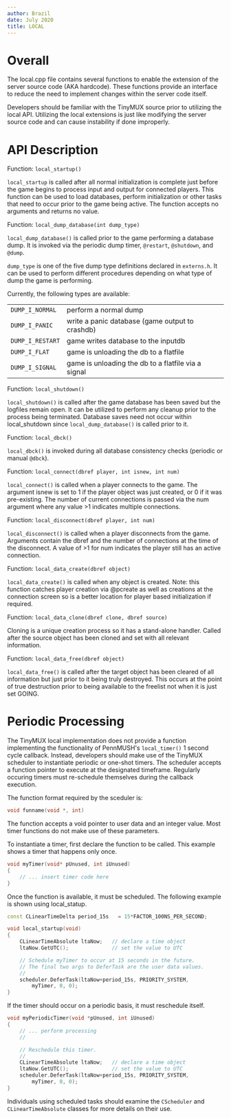 ```yaml
---
author: Brazil
date: July 2020
title: LOCAL
---
```


# Overall

The local.cpp file contains several functions to enable the extension of the
server source code (AKA hardcode).  These functions provide an interface to
reduce the need to implement changes within the server code itself.

Developers should be familiar with the TinyMUX source prior to utilizing the
local API.  Utilizing the local extensions is just like modifying the server
source code and can cause instability if done improperly.


# API Description

Function: `local_startup()`

`local_startup` is called after all normal initialization is complete just
before the game begins to process input and output for connected players.
This function can be used to load databases, perform initialization or other
tasks that need to occur prior to the game being active.  The function
accepts no arguments and returns no value.

Function: `local_dump_database(int dump_type)`

`local_dump_database()` is called prior to the game performing a database
dump.  It is invoked via the periodic dump timer, `@restart`, `@shutdown`,
and `@dump`.

`dump_type` is one of the five dump type definitions declared in `externs.h`.
It can be used to perform different procedures depending on what type
of dump the game is performing.

Currently, the following types are available:

|                  |                                                     |
|------------------|-----------------------------------------------------|
| `DUMP_I_NORMAL`  | perform a normal dump                               |
| `DUMP_I_PANIC`   | write a panic database (game output to crashdb)     |
| `DUMP_I_RESTART` | game writes database to the inputdb                 |
| `DUMP_I_FLAT`    | game is unloading the db to a flatfile              |
| `DUMP_I_SIGNAL`  | game is unloading the db to a flatfile via a signal |

Function: `local_shutdown()`

`local_shutdown()` is called after the game database has been saved but the
logfiles remain open.  It can be utilized to perform any cleanup prior
to the process being terminated.  Database saves need not occur within
local_shutdown since `local_dump_database()` is called prior to it.

Function: `local_dbck()`

`local_dbck()` is invoked during all database consistency checks (periodic
or manual `@dbck`).

Function: `local_connect(dbref player, int isnew, int num)`

`local_connect()` is called when a player connects to the game.  The
argument isnew is set to 1 if the player object was just created,
or 0 if it was pre-existing.  The number of current connections
is passed via the num argument where any value >1 indicates multiple
connections.

Function: `local_disconnect(dbref player, int num)`

`local_disconnect()` is called when a player disconnects from the game.
Arguments contain the dbref and the number of connections at the time
of the disconnect.  A value of >1 for num indicates the player still
has an active connection.

Function: `local_data_create(dbref object)`

`local_data_create()` is called when any object is created.  Note: this
function catches player creation via @pcreate as well as creations
at the connection screen so is a better location for player based
initialization if required.

Function: `local_data_clone(dbref clone, dbref source)`

Cloning is a unique creation process so it has a stand-alone handler.
Called after the source object has been cloned and set with all
relevant information.

Function: `local_data_free(dbref object)`

`local_data_free()` is called after the target object has been cleared of
all information but just prior to it being truly destroyed.  This occurs
at the point of true destruction prior to being available to the freelist
not when it is just set GOING.

# Periodic Processing

The TinyMUX local implementation does not provide a function implementing the
functionality of PennMUSH's `local_timer()` 1 second cycle callback.  Instead,
developers should make use of the TinyMUX scheduler to instantiate periodic or
one-shot timers.  The scheduler accepts a function pointer to execute at the
designated timeframe.  Regularly occuring timers must re-schedule themselves
during the callback execution.

The function format required by the sceduler is:

```C++
void funname(void *, int)
```

The function accepts a void pointer to user data and an integer value.
Most timer functions do not make use of these parameters.

To instantiate a timer, first declare the function to be called.  This
example shows a timer that happens only once.

```C++
void myTimer(void* pUnused, int iUnused)
{
    // ... insert timer code here
}
```

Once the function is available, it must be scheduled.  The following
example is shown using local_statup.

```C++
const CLinearTimeDelta period_15s   = 15*FACTOR_100NS_PER_SECOND;

void local_startup(void)
{
    CLinearTimeAbsolute ltaNow;   // declare a time object
    ltaNow.GetUTC();              // set the value to UTC

    // Schedule myTimer to occur at 15 seconds in the future.
    // The final two args to DeferTask are the user data values.
    //
    scheduler.DeferTask(ltaNow+period_15s, PRIORITY_SYSTEM,
        myTimer, 0, 0);
}
```

If the timer should occur on a periodic basis, it must reschedule itself.

```C++
void myPeriodicTimer(void *pUnused, int iUnused)
{
    // ... perform processing
    //

    // Reschedule this timer.
    //
    CLinearTimeAbsolute ltaNow;   // declare a time object
    ltaNow.GetUTC();              // set the value to UTC
    scheduler.DeferTask(ltaNow+period_15s, PRIORITY_SYSTEM,
        myTimer, 0, 0);
}
```

Individuals using scheduled tasks should examine the `CScheduler` and
`CLinearTimeAbsolute` classes for more details on their use.
